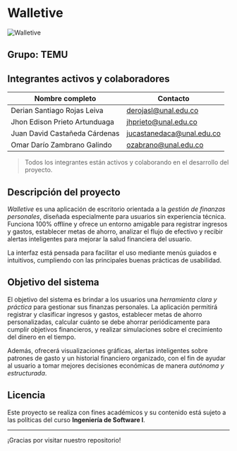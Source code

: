 # Walletive
![Walletive](Documentación/Diagramas/walletive.png)
## Grupo: TEMU

## Integrantes activos y colaboradores

| Nombre completo                        | Contacto                  |
|----------------------------------------|-------------------------  |
| Derian Santiago Rojas Leiva            | derojasl@unal.edu.co      |
| Jhon Edison Prieto Artunduaga          | jhprieto@unal.edu.co      |
| Juan David Castañeda Cárdenas          | jucastanedaca@unal.edu.co |
| Omar Darío Zambrano Galindo            | ozabrano@unal.edu.co      |

> Todos los integrantes están activos y colaborando en el desarrollo del proyecto.

## Descripción del proyecto

*Walletive* es una aplicación de escritorio orientada a la *gestión de finanzas personales*, diseñada especialmente para usuarios sin experiencia técnica. Funciona 100% offline y ofrece un entorno amigable para registrar ingresos y gastos, establecer metas de ahorro, analizar el flujo de efectivo y recibir alertas inteligentes para mejorar la salud financiera del usuario.

La interfaz está pensada para facilitar el uso mediante menús guiados e intuitivos, cumpliendo con las principales buenas prácticas de usabilidad.

## Objetivo del sistema

El objetivo del sistema es brindar a los usuarios una *herramienta clara y práctica* para gestionar sus finanzas personales. La aplicación permitirá registrar y clasificar ingresos y gastos, establecer metas de ahorro personalizadas, calcular cuánto se debe ahorrar periódicamente para cumplir objetivos financieros, y realizar simulaciones sobre el crecimiento del dinero en el tiempo.

Además, ofrecerá visualizaciones gráficas, alertas inteligentes sobre patrones de gasto y un historial financiero organizado, con el fin de ayudar al usuario a tomar mejores decisiones económicas de manera *autónoma y estructurada*.

## Licencia

Este proyecto se realiza con fines académicos y su contenido está sujeto a las políticas del curso **Ingeniería de Software I**.

---

¡Gracias por visitar nuestro repositorio!




